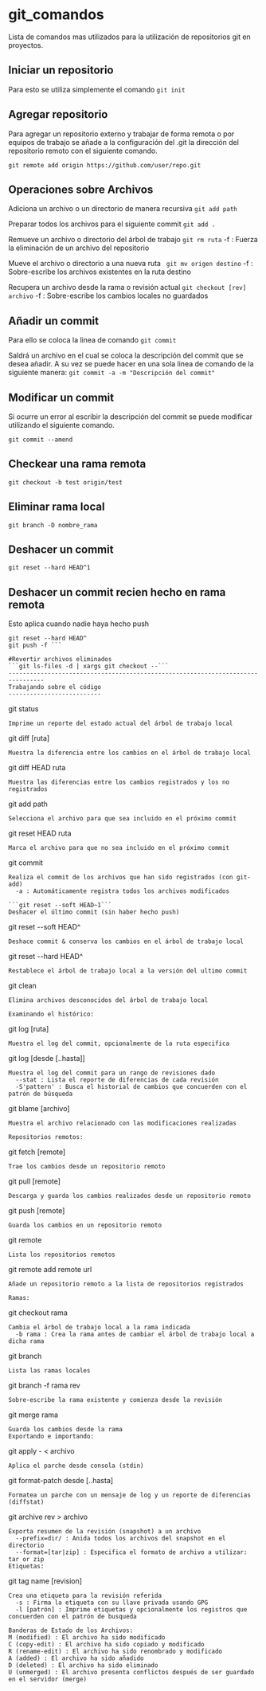 # git_comandos
Lista de comandos mas utilizados para la utilización de repositorios git en proyectos.

Iniciar un repositorio
----------------------
Para esto se utiliza simplemente el comando 
```git init ```

Agregar repositorio
-------------------
Para agregar un repositorio externo y trabajar de forma remota o por equipos de trabajo se añade a la configuración
del .git la dirección del repositorio remoto con el siguiente comando.
```
git remote add origin https://github.com/user/repo.git
```

Operaciones sobre Archivos
--------------------------
Adiciona un archivo o un directorio de manera recursiva
```git add path```

Preparar todos los archivos para el siguiente commit
```git add . ```

Remueve un archivo o directorio del árbol de trabajo
```git rm ruta```
  -f : Fuerza la eliminación de un archivo del repositorio

Mueve el archivo o directorio a una nueva ruta
``` git mv origen destino```
  -f : Sobre-escribe los archivos existentes en la ruta destino

Recupera un archivo desde la rama o revisión actual
```git checkout [rev] archivo```
  -f : Sobre-escribe los cambios locales no guardados

Añadir un commit
----------------
Para ello se coloca la linea de comando
``` git commit ```

Saldrá un archivo en el cual se coloca la descripción del commit que se desea añadir.
A su vez se puede hacer en una sola linea de comando de la siguiente manera:
``` git commit -a -m "Descripción del commit"  ```

Modificar un commit
-------------------
Si ocurre un error al escribir la descripción del commit se puede modificar utilizando el siguiente comando.
```
git commit --amend
```

Checkear una rama remota
------------------------
```
git checkout -b test origin/test
```

Eliminar rama local
-------------------
```
git branch -D nombre_rama
```

Deshacer un commit
------------------
``` git reset --hard HEAD^1 ```

Deshacer un commit recien hecho en rama remota
----------------------------------------------
Esto aplica cuando nadie haya hecho push
```
git reset --hard HEAD^ 
git push -f ```

#Revertir archivos eliminados
```git ls-files -d | xargs git checkout --```
--------------------------------------------------------------------------------
Trabajando sobre el código
--------------------------
```
git status
```
Imprime un reporte del estado actual del árbol de trabajo local
```
git diff [ruta]
```
Muestra la diferencia entre los cambios en el árbol de trabajo local
```
git diff HEAD ruta
```
Muestra las diferencias entre los cambios registrados y los no registrados
```
git add path
```
Selecciona el archivo para que sea incluido en el próximo commit
```
git reset HEAD ruta
```
Marca el archivo para que no sea incluido en el próximo commit
```
git commit
```
Realiza el commit de los archivos que han sido registrados (con git-add)
  -a : Automáticamente registra todos los archivos modificados

```git reset --soft HEAD~1```
Deshacer el último commit (sin haber hecho push)

```
git reset --soft HEAD^
```
Deshace commit & conserva los cambios en el árbol de trabajo local

```
git reset --hard HEAD^
```
Restablece el árbol de trabajo local a la versión del ultimo commit

```
git clean
```
Elimina archivos desconocidos del árbol de trabajo local

Examinando el histórico:

```
git log [ruta]
```
Muestra el log del commit, opcionalmente de la ruta especifica
```
git log [desde [..hasta]]
```
Muestra el log del commit para un rango de revisiones dado
  --stat : Lista el reporte de diferencias de cada revisión
  -S'pattern' : Busca el historial de cambios que concuerden con el patrón de búsqueda
```
git blame [archivo]
```
Muestra el archivo relacionado con las modificaciones realizadas

Repositorios remotos:
```
git fetch [remote]
```
Trae los cambios desde un repositorio remoto
```
git pull [remote]
```
Descarga y guarda los cambios realizados desde un repositorio remoto
```
git push [remote]
```
Guarda los cambios en un repositorio remoto
```
git remote
```
Lista los repositorios remotos
```
git remote add remote url
```
Añade un repositorio remoto a la lista de repositorios registrados

Ramas:
```
git checkout rama
```
Cambia el árbol de trabajo local a la rama indicada
  -b rama : Crea la rama antes de cambiar el árbol de trabajo local a dicha rama
```
git branch
```
Lista las ramas locales
```
git branch -f rama rev
```
Sobre-escribe la rama existente y comienza desde la revisión
```
git merge rama
```
Guarda los cambios desde la rama
Exportando e importando:
```
git apply - < archivo
```
Aplica el parche desde consola (stdin)
```
git format-patch desde [..hasta]
```
Formatea un parche con un mensaje de log y un reporte de diferencias (diffstat)
```
git archive rev > archivo
```
Exporta resumen de la revisión (snapshot) a un archivo
  --prefix=dir/ : Anida todos los archivos del snapshot en el directorio
  --format=[tar|zip] : Especifica el formato de archivo a utilizar: tar or zip
Etiquetas:
```
git tag name [revision]

```
Crea una etiqueta para la revisión referida
  -s : Firma la etiqueta con su llave privada usando GPG
  -l [patrón] : Imprime etiquetas y opcionalmente los registros que concuerden con el patrón de busqueda

Banderas de Estado de los Archivos:
M (modified) : El archivo ha sido modificado
C (copy-edit) : El archivo ha sido copiado y modificado
R (rename-edit) : El archivo ha sido renombrado y modificado
A (added) : El archivo ha sido añadido
D (deleted) : El archivo ha sido eliminado
U (unmerged) : El archivo presenta conflictos después de ser guardado en el servidor (merge)




